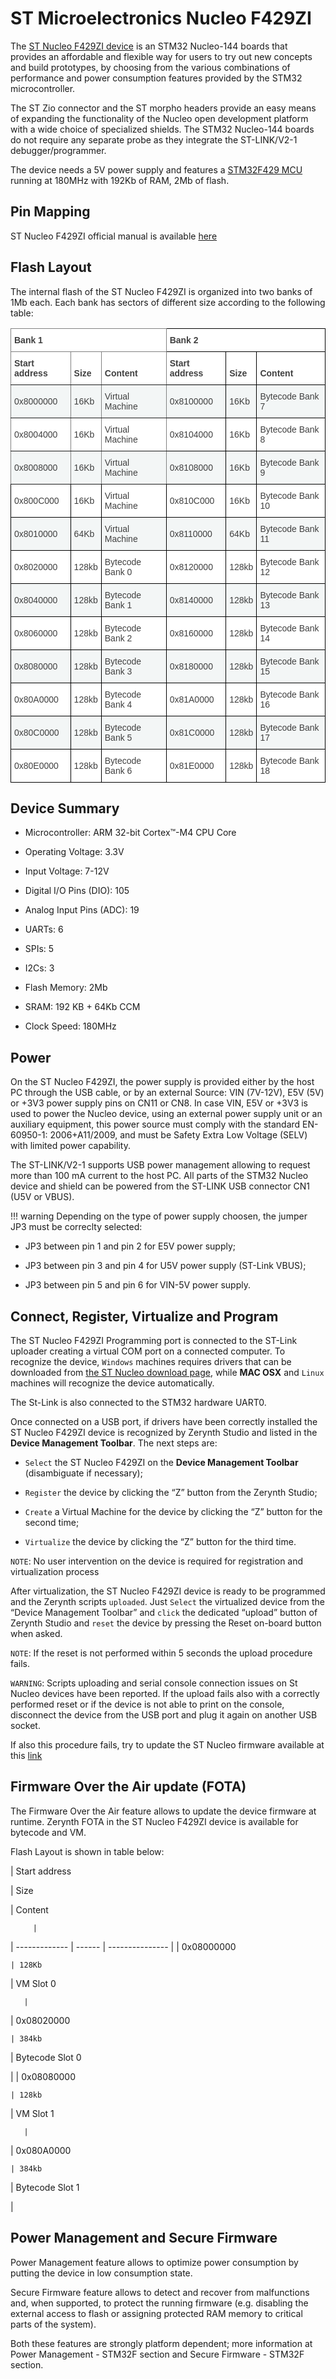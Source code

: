 # ST Microelectronics Nucleo F429ZI

The [ST Nucleo F429ZI device](http://www.st.com/en/evaluation-tools/nucleo-f429zi.html) is an STM32 Nucleo-144 boards that provides an affordable and flexible way for users to try out new concepts and build prototypes, by choosing from the various combinations of performance and power consumption features provided by the STM32 microcontroller.

The ST Zio connector and the ST morpho headers provide an easy means of expanding the functionality of the Nucleo open development platform with a wide choice of specialized shields. The STM32 Nucleo-144 boards do not require any separate probe as they integrate the ST-LINK/V2-1 debugger/programmer.

The device needs a 5V power supply and features a [STM32F429 MCU](http://www.st.com/content/ccc/resource/technical/document/datasheet/03/b4/b2/36/4c/72/49/29/DM00071990.pdf/files/DM00071990.pdf/jcr:content/translations/en.DM00071990.pdf) running at 180MHz with 192Kb of RAM, 2Mb of flash.

## Pin Mapping

ST Nucleo F429ZI official manual is available [here](http://www.st.com/content/ccc/resource/technical/document/data_brief/group0/7b/df/1d/e9/64/55/43/8d/DM00247910/files/DM00247910.pdf/jcr:content/translations/en.DM00247910.pdf)

## Flash Layout

The internal flash of the ST Nucleo F429ZI is organized into two banks of 1Mb each. Each bank has sectors of different size according to the following table:

<style type="text/css">
.tg  {border-collapse:collapse;border-spacing:0;}
.tg td{border-color:black;border-style:solid;border-width:1px;font-family:Arial, sans-serif;font-size:14px;
  overflow:hidden;padding:10px 5px;word-break:normal;}
.tg th{border-color:black;border-style:solid;border-width:1px;font-family:Arial, sans-serif;font-size:14px;
  font-weight:normal;overflow:hidden;padding:10px 5px;word-break:normal;}
.tg .tg-wh69{background-color:#F3F6F6;color:#404040;text-align:left;vertical-align:middle}
.tg .tg-htbt{background-color:#FFF;border-color:inherit;color:#404040;text-align:left;vertical-align:middle}
.tg .tg-vfhj{background-color:#FFF;color:#404040;font-weight:bold;text-align:left;vertical-align:bottom}
.tg .tg-zatc{background-color:#FFF;border-color:inherit;color:#404040;font-weight:bold;text-align:left;vertical-align:bottom}
.tg .tg-5ncm{background-color:#F3F6F6;border-color:inherit;color:#404040;text-align:left;vertical-align:middle}
.tg .tg-3me6{background-color:#FFF;color:#404040;text-align:left;vertical-align:middle}
</style>
<table class="tg">
<thead>
  <tr>
    <th class="tg-zatc" colspan="3"><span style="font-weight:bold">Bank 1</span></th>
    <th class="tg-vfhj" colspan="3"><span style="font-weight:bold">Bank 2</span></th>
  </tr>
</thead>
<tbody>
  <tr>
    <td class="tg-zatc"><span style="font-weight:bold">Start address</span></td>
    <td class="tg-zatc"><span style="font-weight:bold">Size</span></td>
    <td class="tg-zatc"><span style="font-weight:bold">Content</span></td>
    <td class="tg-vfhj"><span style="font-weight:bold">Start address</span></td>
    <td class="tg-vfhj"><span style="font-weight:bold">Size</span></td>
    <td class="tg-vfhj"><span style="font-weight:bold">Content</span></td>
  </tr>
  <tr>
    <td class="tg-5ncm"><span style="background-color:#F3F6F6">0x8000000</span></td>
    <td class="tg-5ncm"><span style="background-color:#F3F6F6">16Kb</span></td>
    <td class="tg-5ncm"><span style="background-color:#F3F6F6">Virtual Machine</span></td>
    <td class="tg-wh69"><span style="background-color:#F3F6F6">0x8100000</span></td>
    <td class="tg-wh69"><span style="background-color:#F3F6F6">16Kb</span></td>
    <td class="tg-wh69"><span style="background-color:#F3F6F6">Bytecode Bank 7</span></td>
  </tr>
  <tr>
    <td class="tg-htbt"><span style="background-color:transparent">0x8004000</span></td>
    <td class="tg-htbt"><span style="background-color:transparent">16Kb</span></td>
    <td class="tg-htbt"><span style="background-color:transparent">Virtual Machine</span></td>
    <td class="tg-3me6"><span style="background-color:transparent">0x8104000</span></td>
    <td class="tg-3me6"><span style="background-color:transparent">16Kb</span></td>
    <td class="tg-3me6"><span style="background-color:transparent">Bytecode Bank 8</span></td>
  </tr>
  <tr>
    <td class="tg-5ncm"><span style="background-color:#F3F6F6">0x8008000</span></td>
    <td class="tg-5ncm"><span style="background-color:#F3F6F6">16Kb</span></td>
    <td class="tg-5ncm"><span style="background-color:#F3F6F6">Virtual Machine</span></td>
    <td class="tg-wh69"><span style="background-color:#F3F6F6">0x8108000</span></td>
    <td class="tg-wh69"><span style="background-color:#F3F6F6">16Kb</span></td>
    <td class="tg-wh69"><span style="background-color:#F3F6F6">Bytecode Bank 9</span></td>
  </tr>
  <tr>
    <td class="tg-3me6"><span style="background-color:transparent">0x800C000</span></td>
    <td class="tg-3me6"><span style="background-color:transparent">16Kb</span></td>
    <td class="tg-3me6"><span style="background-color:transparent">Virtual Machine</span></td>
    <td class="tg-3me6"><span style="background-color:transparent">0x810C000</span></td>
    <td class="tg-3me6"><span style="background-color:transparent">16Kb</span></td>
    <td class="tg-3me6"><span style="background-color:transparent">Bytecode Bank 10</span></td>
  </tr>
  <tr>
    <td class="tg-wh69"><span style="background-color:#F3F6F6">0x8010000</span></td>
    <td class="tg-wh69"><span style="background-color:#F3F6F6">64Kb</span></td>
    <td class="tg-wh69"><span style="background-color:#F3F6F6">Virtual Machine</span></td>
    <td class="tg-wh69"><span style="background-color:#F3F6F6">0x8110000</span></td>
    <td class="tg-wh69"><span style="background-color:#F3F6F6">64Kb</span></td>
    <td class="tg-wh69"><span style="background-color:#F3F6F6">Bytecode Bank 11</span></td>
  </tr>
  <tr>
    <td class="tg-3me6"><span style="background-color:transparent">0x8020000</span></td>
    <td class="tg-3me6"><span style="background-color:transparent">128kb</span></td>
    <td class="tg-3me6"><span style="background-color:transparent">Bytecode Bank 0</span></td>
    <td class="tg-3me6"><span style="background-color:transparent">0x8120000</span></td>
    <td class="tg-3me6"><span style="background-color:transparent">128kb</span></td>
    <td class="tg-3me6"><span style="background-color:transparent">Bytecode Bank 12</span></td>
  </tr>
  <tr>
    <td class="tg-wh69"><span style="background-color:#F3F6F6">0x8040000</span></td>
    <td class="tg-wh69"><span style="background-color:#F3F6F6">128kb</span></td>
    <td class="tg-wh69"><span style="background-color:#F3F6F6">Bytecode Bank 1</span></td>
    <td class="tg-wh69"><span style="background-color:#F3F6F6">0x8140000</span></td>
    <td class="tg-wh69"><span style="background-color:#F3F6F6">128kb</span></td>
    <td class="tg-wh69"><span style="background-color:#F3F6F6">Bytecode Bank 13</span></td>
  </tr>
  <tr>
    <td class="tg-3me6"><span style="background-color:transparent">0x8060000</span></td>
    <td class="tg-3me6"><span style="background-color:transparent">128kb</span></td>
    <td class="tg-3me6"><span style="background-color:transparent">Bytecode Bank 2</span></td>
    <td class="tg-3me6"><span style="background-color:transparent">0x8160000</span></td>
    <td class="tg-3me6"><span style="background-color:transparent">128kb</span></td>
    <td class="tg-3me6"><span style="background-color:transparent">Bytecode Bank 14</span></td>
  </tr>
  <tr>
    <td class="tg-wh69"><span style="background-color:#F3F6F6">0x8080000</span></td>
    <td class="tg-wh69"><span style="background-color:#F3F6F6">128kb</span></td>
    <td class="tg-wh69"><span style="background-color:#F3F6F6">Bytecode Bank 3</span></td>
    <td class="tg-wh69"><span style="background-color:#F3F6F6">0x8180000</span></td>
    <td class="tg-wh69"><span style="background-color:#F3F6F6">128kb</span></td>
    <td class="tg-wh69"><span style="background-color:#F3F6F6">Bytecode Bank 15</span></td>
  </tr>
  <tr>
    <td class="tg-3me6"><span style="background-color:transparent">0x80A0000</span></td>
    <td class="tg-3me6"><span style="background-color:transparent">128kb</span></td>
    <td class="tg-3me6"><span style="background-color:transparent">Bytecode Bank 4</span></td>
    <td class="tg-3me6"><span style="background-color:transparent">0x81A0000</span></td>
    <td class="tg-3me6"><span style="background-color:transparent">128kb</span></td>
    <td class="tg-3me6"><span style="background-color:transparent">Bytecode Bank 16</span></td>
  </tr>
  <tr>
    <td class="tg-wh69"><span style="background-color:#F3F6F6">0x80C0000</span></td>
    <td class="tg-wh69"><span style="background-color:#F3F6F6">128kb</span></td>
    <td class="tg-wh69"><span style="background-color:#F3F6F6">Bytecode Bank 5</span></td>
    <td class="tg-wh69"><span style="background-color:#F3F6F6">0x81C0000</span></td>
    <td class="tg-wh69"><span style="background-color:#F3F6F6">128kb</span></td>
    <td class="tg-wh69"><span style="background-color:#F3F6F6">Bytecode Bank 17</span></td>
  </tr>
  <tr>
    <td class="tg-3me6"><span style="background-color:transparent">0x80E0000</span></td>
    <td class="tg-3me6"><span style="background-color:transparent">128kb</span></td>
    <td class="tg-3me6"><span style="background-color:transparent">Bytecode Bank 6</span></td>
    <td class="tg-3me6"><span style="background-color:transparent">0x81E0000</span></td>
    <td class="tg-3me6"><span style="background-color:transparent">128kb</span></td>
    <td class="tg-3me6"><span style="background-color:transparent">Bytecode Bank 18</span></td>
  </tr>
</tbody>
</table>

## Device Summary


* Microcontroller: ARM 32-bit Cortex™-M4 CPU Core


* Operating Voltage: 3.3V


* Input Voltage: 7-12V


* Digital I/O Pins (DIO): 105


* Analog Input Pins (ADC): 19


* UARTs: 6


* SPIs: 5


* I2Cs: 3


* Flash Memory: 2Mb


* SRAM: 192 KB + 64Kb CCM


* Clock Speed: 180MHz

## Power

On the ST Nucleo F429ZI, the power supply is provided either by the host PC through the USB cable, or by an external Source: VIN (7V-12V), E5V (5V) or +3V3 power supply pins on CN11 or CN8. In case VIN, E5V or +3V3 is used to power the Nucleo device, using an external power supply unit or an auxiliary equipment, this power source must comply with the standard EN-60950-1: 2006+A11/2009, and must be Safety Extra Low Voltage (SELV) with limited power capability.

The ST-LINK/V2-1 supports USB power management allowing to request more than 100 mA current to the host PC. All parts of the STM32 Nucleo device and shield can be powered from the ST-LINK USB connector CN1 (U5V or VBUS).

!!! warning
	Depending on the type of power supply choosen, the jumper JP3 must be correclty selected:


* JP3 between pin 1 and pin 2 for E5V power supply;


* JP3 between pin 3 and pin 4 for U5V power supply (ST-Link VBUS);


* JP3 between pin 5 and pin 6 for VIN-5V power supply.

## Connect, Register, Virtualize and Program

The ST Nucleo F429ZI Programming port is connected to the ST-Link uploader creating a virtual COM port on a connected computer. To recognize the device, ```Windows``` machines requires drivers that can be downloaded from [the ST Nucleo download page](http://www.st.com/content/st_com/en/products/development-tools/software-development-tools/stm32-software-development-tools/stm32-utilities/stsw-link009.html), while **MAC OSX** and ```Linux``` machines will recognize the device automatically.

The St-Link is also connected to the STM32 hardware UART0.

Once connected on a USB port, if drivers have been correctly installed the ST Nucleo F429ZI device is recognized by Zerynth Studio and listed in the **Device Management Toolbar**. The next steps are:


* ```Select``` the ST Nucleo F429ZI on the **Device Management Toolbar** (disambiguate if necessary);


* ```Register``` the device by clicking the “Z” button from the Zerynth Studio;


* ```Create``` a Virtual Machine for the device by clicking the “Z” button for the second time;


* ```Virtualize``` the device by clicking the “Z” button for the third time.

```NOTE```: No user intervention on the device is required for registration and virtualization process

After virtualization, the ST Nucleo F429ZI device is ready to be programmed and the  Zerynth scripts ```uploaded```. Just ```Select``` the virtualized device from the “Device Management Toolbar” and ```click``` the dedicated “upload” button of Zerynth Studio and ```reset``` the device by pressing the Reset on-board button when asked.

```NOTE```: If the reset is not performed within 5 seconds the upload procedure fails.

```WARNING```: Scripts uploading and serial console connection issues on St Nucleo devices have been reported. If the upload fails also with a correctly performed reset or if the device is not able to print on the console, disconnect the device from the USB port and plug it again on another USB socket.

If also this procedure fails, try to update the ST Nucleo firmware available at this [link](https://developer.mbed.org/teams/ST/wiki/Nucleo-Firmware)

## Firmware Over the Air update (FOTA)

The Firmware Over the Air feature allows to update the device firmware at runtime. Zerynth FOTA in the ST Nucleo F429ZI device is available for bytecode and VM.

Flash Layout is shown in table below:

| Start address

 | Size

   | Content

         |
| ------------- | ------ | --------------- |
| 0x08000000

    | 128Kb

  | VM Slot 0

       |
| 0x08020000

    | 384kb

  | Bytecode Slot 0

 |
| 0x08080000

    | 128kb

  | VM Slot 1

       |
| 0x080A0000

    | 384kb

  | Bytecode Slot 1

 |
## Power Management and Secure Firmware

Power Management feature allows to optimize power consumption by putting the device in low consumption state.

Secure Firmware feature allows to detect and recover from malfunctions and, when supported, to protect the running firmware (e.g. disabling the external access to flash or assigning protected RAM memory to critical parts of the system).

Both these features are strongly platform dependent; more information at Power Management - STM32F section and Secure Firmware - STM32F section.
<!--stackedit_data:
eyJoaXN0b3J5IjpbNTYwNDU1MTE0XX0=
-->